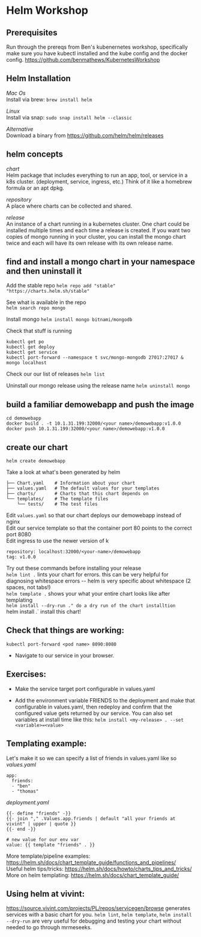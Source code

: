 # Helm Workshop

## Prerequisites

Run through the prereqs from Ben's kubenernetes workshop, specifically make sure you have kubectl installed and the kube config and the docker config. https://github.com/benmathews/KubernetesWorkshop

## Helm Installation
_Mac Os_  
Install via brew:
`brew install helm`

_Linux_   
Install via snap:
`sudo snap install helm --classic`

_Alternative_  
Download  a binary from https://github.com/helm/helm/releases

## helm concepts
_chart_   
Helm package that includes everything to run an app, tool, or service in a k8s cluster. (deployment, service, ingress, etc.)  Think of it like a homebrew formula or an apt dpkg.

_repository_  
A place where charts can be collected and shared.

_release_   
An instance of a chart running in a kubernetes cluster.  One chart could be installed multiple times and each time a release is created.  If you want two copies of mongo running in your cluster, you can install the mongo chart twice and each will have its own release with its own release name.

## find and install a mongo chart in your namespace and then uninstall it
Add the stable repo 
`helm repo add "stable" "https://charts.helm.sh/stable"`

See what is available in the repo  
`helm search repo mongo`

Install mongo
`helm install mongo bitnami/mongodb`

Check that stuff is running
```
kubectl get po
kubectl get deploy
kubectl get service
kubectl port-forward --namespace t svc/mongo-mongodb 27017:27017 &
mongo localhost
```

Check our our list of releases
`helm list`

Uninstall our mongo release using the release name
`helm uninstall mongo`

## build a familiar demowebapp and push the image
```
cd demowebapp
docker build . -t 10.1.31.199:32000/<your name>/demowebapp:v1.0.0
docker push 10.1.31.199:32000/<your name>/demowebapp:v1.0.0
```

## create our chart
`helm create demowebapp`

Take a look at what's been generated by helm

```
├── Chart.yaml    # Information about your chart
├── values.yaml   # The default values for your templates
├── charts/       # Charts that this chart depends on
└── templates/    # The template files
    └── tests/    # The test files
```

Edit `values.yaml` so  that our chart deploys our demowebapp instead of nginx  
Edit our service template so that the container port 80 points to the correct port 8080  
Edit ingress to use the newer version of k

```
repository: localhost:32000/<your-name>/demowebapp
tag: v1.0.0
```

Try out these commands before installing your release  
`helm lint .` lints your chart for errors.  this can be very helpful for diagnosing whitespace errors -- helm is very specific about whitespace (2 spaces, not tabs!)  
`helm template .` shows your what your entire chart looks like after templating  
`helm install --dry-run ." do a dry run of the chart installtion  
`helm install <your-release-name> .` install this chart!  

## Check that things are working:
`kubectl port-forward <pod name> 8090:8080`
- Navigate to our service in your browser. 

## Exercises:  
- Make the service target port configurable in values.yaml  

- Add the environment variable FRIENDS to the deployment and make that configurable in values.yaml, then redeploy and confirm that the configured value gets returned by our service.   You can also set variables at install time like this: `helm install <my-release> . --set <variable>=<value>`

## Templating example:
Let's make it so we can specify a list of friends in values.yaml like so  
_values.yaml_
```
app:
  friends:
  - "ben"
  - "thomas"
```

_deployment.yaml_
```
{{- define "friends" -}}
{{- join "," .Values.app.friends | default "all your friends at vivint" | upper | quote }}
{{- end -}}

# new value for our env var
value: {{ template "friends" . }}
```


More template/pipeline examples: https://helm.sh/docs/chart_template_guide/functions_and_pipelines/  
Useful helm tips/tricks: https://helm.sh/docs/howto/charts_tips_and_tricks/  
More on helm templating: https://helm.sh/docs/chart_template_guide/

## Using helm at vivint:
https://source.vivint.com/projects/PL/repos/servicegen/browse generates services with a basic chart for you. 
`helm lint`, `helm template`, `helm install --dry-run` are very useful for debugging and testing your chart without needed to go through mrmeseeks.
